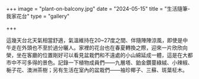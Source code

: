 +++
image = "plant-on-balcony.jpg"
date = "2024-05-15"
title = "生活隨筆-我家花台"
type = "gallery"

+++

這幾天台北天氣相當舒適，氣溫維持在20~27度之間、伴隨陣陣涼風，即使是中午走在外頭也不至於過分曬人。家裡的花台也在春夏轉換之際，迎來一片欣欣向榮，坐在客廳的位置剛好可以看見盆栽們和不遠處的小山綿延成一體，這是在大都市中不可多得的景色。記錄一下植物成員們——九層塔、鉑金鑽蔓綠絨、小辣椒、梔子花、澳洲茶樹；另有生活在室內的盆栽們——袖珍椰子、三蘇、斑葉柾木。